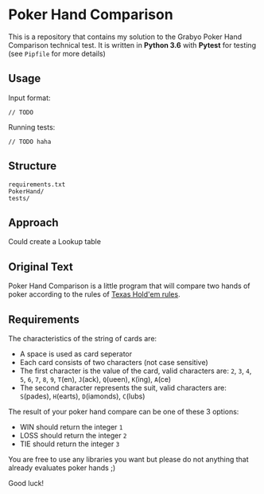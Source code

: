 # **Poker Hand Comparison**

This is a repository that contains my solution to the Grabyo Poker Hand Comparison technical test. It is written in **Python 3.6** with **Pytest** for testing (see `Pipfile` for more details)

## Usage

Input format:
```
// TODO
```

Running tests:
```
// TODO haha
```

## Structure

```
requirements.txt
PokerHand/
tests/
```

## Approach

Could create a Lookup table

## Original Text 

Poker Hand Comparison is a little program that will compare two hands of poker according to the rules of [Texas Hold'em rules](https://en.wikipedia.org/wiki/Texas_hold_%27em#Hand_values).

## Requirements

The characteristics of the string of cards are:
* A space is used as card seperator
* Each card consists of two characters (not case sensitive)
* The first character is the value of the card, valid characters are: `2`, `3`, `4`, `5`, `6`, `7`, `8`, `9`, `T`(en), `J`(ack), `Q`(ueen), `K`(ing), `A`(ce)
* The second character represents the suit, valid characters are: `S`(pades), `H`(earts), `D`(iamonds), `C`(lubs)

The result of your poker hand compare can be one of these 3 options:
* WIN should return the integer `1`
* LOSS should return the integer `2`
* TIE should return the integer `3`

You are free to use any libraries you want but please do not anything that already evaluates poker hands ;)

Good luck!
